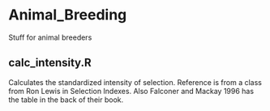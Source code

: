 # Animal_Breeding
Stuff for animal breeders

## calc_intensity.R

Calculates the standardized intensity of selection. Reference is from a class from 
Ron Lewis in Selection Indexes. Also Falconer and Mackay 1996 has the table in the 
back of their book. 

